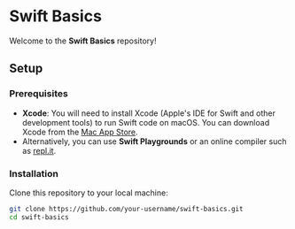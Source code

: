 # Swift Basics

Welcome to the **Swift Basics** repository! 

## Setup

### Prerequisites

- **Xcode**: You will need to install Xcode (Apple's IDE for Swift and other development tools) to run Swift code on macOS. You can download Xcode from the [Mac App Store](https://apps.apple.com/us/app/xcode/id497799835?mt=12).
- Alternatively, you can use **Swift Playgrounds** or an online compiler such as [repl.it](https://repl.it/languages/swift).

### Installation

Clone this repository to your local machine:

```bash
git clone https://github.com/your-username/swift-basics.git
cd swift-basics
